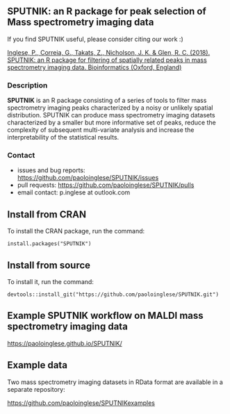 ## SPUTNIK: an R package for peak selection of Mass spectrometry imaging data ##

If you find SPUTNIK useful, please consider citing our work :)

[Inglese, P., Correia, G., Takats, Z., Nicholson, J. K. & Glen, R. C. (2018). SPUTNIK: an R package for filtering of spatially related peaks in mass spectrometry imaging data. Bioinformatics (Oxford, England)](doi:10.1093/bioinformatics/bty622)

### Description ###

**SPUTNIK** is an R package consisting of a series of tools to filter mass spectrometry imaging peaks characterized by a noisy or unlikely spatial distribution. SPUTNIK can produce mass spectrometry imaging datasets characterized by a smaller but more informative set of peaks, reduce the complexity of subsequent multi-variate analysis and increase the interpretability of the statistical results.

### Contact ###

- issues and bug reports: https://github.com/paoloinglese/SPUTNIK/issues
- pull requests: https://github.com/paoloinglese/SPUTNIK/pulls
- email contact: p.inglese at outlook.com

## Install from CRAN ##

To install the CRAN package, run the command:

    install.packages("SPUTNIK")

## Install from source ##

To install it, run the command:

    devtools::install_git("https://github.com/paoloinglese/SPUTNIK.git")

## Example SPUTNIK workflow on MALDI mass spectrometry imaging data

https://paoloinglese.github.io/SPUTNIK/
	
## Example data ##

Two mass spectrometry imaging datasets in RData format are available in a separate repository:

https://github.com/paoloinglese/SPUTNIKexamples

	



